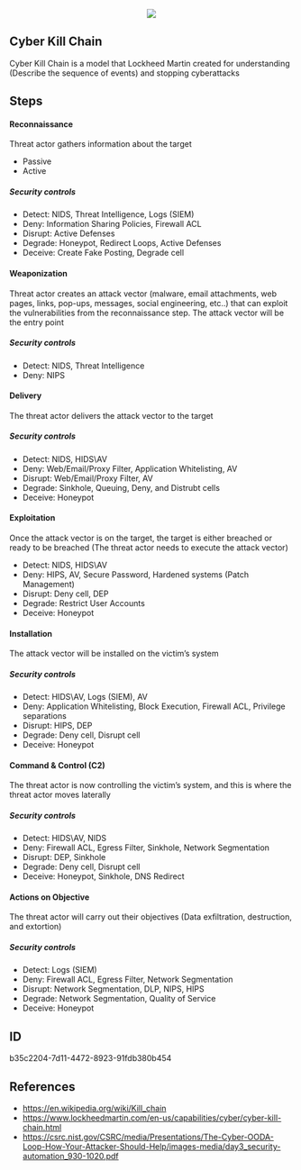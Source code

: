 <p align="center"> <img src="https://raw.githubusercontent.com/qeeqbox/kill-chain/main/kill-chain.png"></p>

## Cyber Kill Chain
Cyber Kill Chain is a model that Lockheed Martin created for understanding (Describe the sequence of events) and stopping cyberattacks

## Steps
#### Reconnaissance
Threat actor gathers information about the target
- Passive
- Active

##### Security controls
- Detect: NIDS, Threat Intelligence, Logs (SIEM)
- Deny: Information Sharing Policies, Firewall ACL
- Disrupt: Active Defenses
- Degrade: Honeypot, Redirect Loops, Active Defenses
- Deceive: Create Fake Posting, Degrade cell

#### Weaponization
Threat actor creates an attack vector (malware, email attachments, web pages, links, pop-ups, messages, social engineering, etc..) that can exploit the vulnerabilities from the reconnaissance step. The attack vector will be the entry point

##### Security controls
- Detect: NIDS, Threat Intelligence
- Deny: NIPS

#### Delivery
The threat actor delivers the attack vector to the target

##### Security controls
- Detect: NIDS, HIDS\AV
- Deny: Web/Email/Proxy Filter, Application Whitelisting, AV
- Disrupt: Web/Email/Proxy Filter, AV
- Degrade: Sinkhole, Queuing, Deny, and Distrubt cells
- Deceive: Honeypot

#### Exploitation
Once the attack vector is on the target, the target is either breached or ready to be breached (The threat actor needs to execute the attack vector)

- Detect: NIDS, HIDS\AV
- Deny: HIPS, AV, Secure Password, Hardened systems (Patch Management)
- Disrupt: Deny cell, DEP
- Degrade: Restrict User Accounts
- Deceive: Honeypot

#### Installation
The attack vector will be installed on the victim’s system

##### Security controls
- Detect: HIDS\AV, Logs (SIEM), AV
- Deny: Application Whitelisting, Block Execution, Firewall ACL, Privilege separations
- Disrupt: HIPS, DEP
- Degrade: Deny cell, Disrupt cell
- Deceive: Honeypot

#### Command & Control (C2) 
The threat actor is now controlling the victim’s system, and this is where the threat actor moves laterally

##### Security controls
- Detect: HIDS\AV, NIDS
- Deny: Firewall ACL, Egress Filter, Sinkhole, Network Segmentation
- Disrupt: DEP, Sinkhole
- Degrade: Deny cell, Disrupt cell
- Deceive: Honeypot, Sinkhole, DNS Redirect

#### Actions on Objective
The threat actor will carry out their objectives (Data exfiltration, destruction, and extortion)

##### Security controls
- Detect: Logs (SIEM)
- Deny: Firewall ACL, Egress Filter, Network Segmentation
- Disrupt: Network Segmentation, DLP, NIPS, HIPS
- Degrade: Network Segmentation, Quality of Service
- Deceive: Honeypot

## ID
b35c2204-7d11-4472-8923-91fdb380b454

## References
- https://en.wikipedia.org/wiki/Kill_chain
- https://www.lockheedmartin.com/en-us/capabilities/cyber/cyber-kill-chain.html
- https://csrc.nist.gov/CSRC/media/Presentations/The-Cyber-OODA-Loop-How-Your-Attacker-Should-Help/images-media/day3_security-automation_930-1020.pdf
